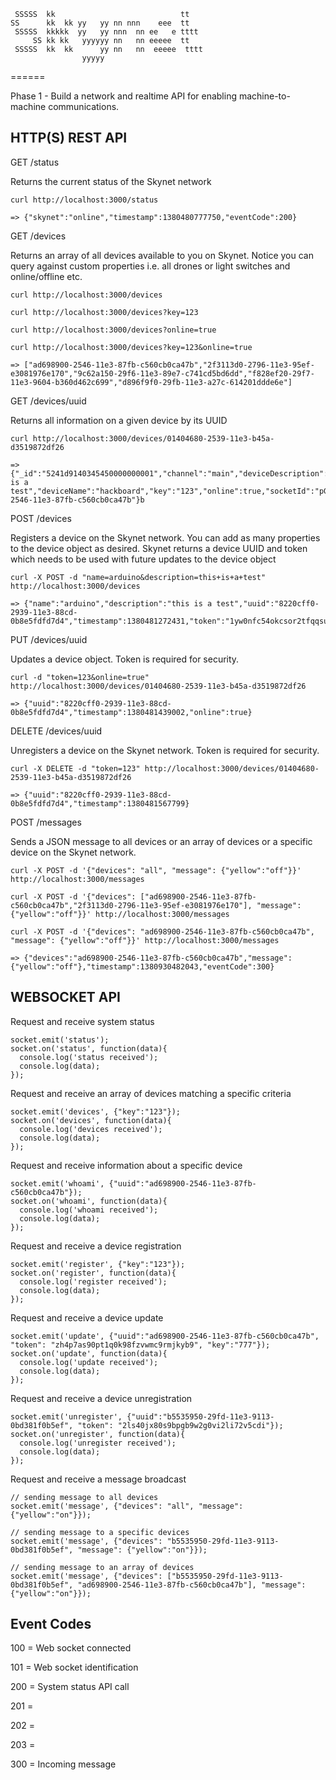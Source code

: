 ```
 SSSSS  kk                            tt    
SS      kk  kk yy   yy nn nnn    eee  tt    
 SSSSS  kkkkk  yy   yy nnn  nn ee   e tttt  
     SS kk kk   yyyyyy nn   nn eeeee  tt    
 SSSSS  kk  kk      yy nn   nn  eeeee  tttt 
                yyyyy                         
```
======

Phase 1 - Build a network and realtime API for enabling machine-to-machine communications.

HTTP(S) REST API
----------------

GET /status

Returns the current status of the Skynet network

```
curl http://localhost:3000/status

=> {"skynet":"online","timestamp":1380480777750,"eventCode":200}
```

GET /devices

Returns an array of all devices available to you on Skynet. Notice you can query against custom properties i.e. all drones or light switches and online/offline etc.

```
curl http://localhost:3000/devices

curl http://localhost:3000/devices?key=123

curl http://localhost:3000/devices?online=true

curl http://localhost:3000/devices?key=123&online=true

=> ["ad698900-2546-11e3-87fb-c560cb0ca47b","2f3113d0-2796-11e3-95ef-e3081976e170","9c62a150-29f6-11e3-89e7-c741cd5bd6dd","f828ef20-29f7-11e3-9604-b360d462c699","d896f9f0-29fb-11e3-a27c-614201ddde6e"]
```

GET /devices/uuid

Returns all information on a given device by its UUID

```
curl http://localhost:3000/devices/01404680-2539-11e3-b45a-d3519872df26

=> {"_id":"5241d9140345450000000001","channel":"main","deviceDescription":"this is a test","deviceName":"hackboard","key":"123","online":true,"socketId":"pG5UAhaZa_xXlvrItvTd","timestamp":1380340661522,"uuid":"ad698900-2546-11e3-87fb-c560cb0ca47b"}b
```

POST /devices

Registers a device on the Skynet network. You can add as many properties to the device object as desired. Skynet returns a device UUID and token which needs to be used with future updates to the device object

```
curl -X POST -d "name=arduino&description=this+is+a+test" http://localhost:3000/devices

=> {"name":"arduino","description":"this is a test","uuid":"8220cff0-2939-11e3-88cd-0b8e5fdfd7d4","timestamp":1380481272431,"token":"1yw0nfc54okcsor2tfqqsuvnrcf2yb9","online":false,"_id":"524878f8cc12f0877f000003"}
```

PUT /devices/uuid

Updates a device object. Token is required for security.

```
curl -d "token=123&online=true" http://localhost:3000/devices/01404680-2539-11e3-b45a-d3519872df26

=> {"uuid":"8220cff0-2939-11e3-88cd-0b8e5fdfd7d4","timestamp":1380481439002,"online":true}
```

DELETE /devices/uuid

Unregisters a device on the Skynet network. Token is required for security.

```
curl -X DELETE -d "token=123" http://localhost:3000/devices/01404680-2539-11e3-b45a-d3519872df26

=> {"uuid":"8220cff0-2939-11e3-88cd-0b8e5fdfd7d4","timestamp":1380481567799}
```

POST /messages

Sends a JSON message to all devices or an array of devices or a specific device on the Skynet network. 

```
curl -X POST -d '{"devices": "all", "message": {"yellow":"off"}}' http://localhost:3000/messages

curl -X POST -d '{"devices": ["ad698900-2546-11e3-87fb-c560cb0ca47b","2f3113d0-2796-11e3-95ef-e3081976e170"], "message": {"yellow":"off"}}' http://localhost:3000/messages

curl -X POST -d '{"devices": "ad698900-2546-11e3-87fb-c560cb0ca47b", "message": {"yellow":"off"}}' http://localhost:3000/messages

=> {"devices":"ad698900-2546-11e3-87fb-c560cb0ca47b","message":{"yellow":"off"},"timestamp":1380930482043,"eventCode":300}
```

WEBSOCKET API
-------------

Request and receive system status

```
socket.emit('status');
socket.on('status', function(data){
  console.log('status received');
  console.log(data);
});
```

Request and receive an array of devices matching a specific criteria

```
socket.emit('devices', {"key":"123"});
socket.on('devices', function(data){
  console.log('devices received');
  console.log(data);
});
```

Request and receive information about a specific device

```
socket.emit('whoami', {"uuid":"ad698900-2546-11e3-87fb-c560cb0ca47b"});
socket.on('whoami', function(data){
  console.log('whoami received');
  console.log(data);
});
```

Request and receive a device registration

```
socket.emit('register', {"key":"123"});
socket.on('register', function(data){
  console.log('register received');
  console.log(data);
});
```

Request and receive a device update

```
socket.emit('update', {"uuid":"ad698900-2546-11e3-87fb-c560cb0ca47b", "token": "zh4p7as90pt1q0k98fzvwmc9rmjkyb9", "key":"777"});
socket.on('update', function(data){
  console.log('update received');
  console.log(data);
});
```

Request and receive a device unregistration

```
socket.emit('unregister', {"uuid":"b5535950-29fd-11e3-9113-0bd381f0b5ef", "token": "2ls40jx80s9bpgb9w2g0vi2li72v5cdi"});
socket.on('unregister', function(data){
  console.log('unregister received');
  console.log(data);
});
```

Request and receive a message broadcast

```
// sending message to all devices
socket.emit('message', {"devices": "all", "message": {"yellow":"on"}});

// sending message to a specific devices
socket.emit('message', {"devices": "b5535950-29fd-11e3-9113-0bd381f0b5ef", "message": {"yellow":"on"}});

// sending message to an array of devices
socket.emit('message', {"devices": ["b5535950-29fd-11e3-9113-0bd381f0b5ef", "ad698900-2546-11e3-87fb-c560cb0ca47b"], "message": {"yellow":"on"}});
```

Event Codes
-----------

100 = Web socket connected

101 = Web socket identification

200 = System status API call

201 = 

202 =

203 =

300 = Incoming message

